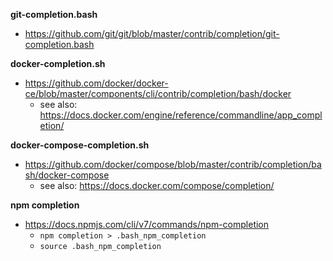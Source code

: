 **git-completion.bash**  
- https://github.com/git/git/blob/master/contrib/completion/git-completion.bash

**docker-completion.sh**  
- https://github.com/docker/docker-ce/blob/master/components/cli/contrib/completion/bash/docker
  - see also: https://docs.docker.com/engine/reference/commandline/app_completion/

**docker-compose-completion.sh**  
- https://github.com/docker/compose/blob/master/contrib/completion/bash/docker-compose
  - see also: https://docs.docker.com/compose/completion/

**npm completion**  
- https://docs.npmjs.com/cli/v7/commands/npm-completion
  - `npm completion > .bash_npm_completion`
  - `source .bash_npm_completion`
